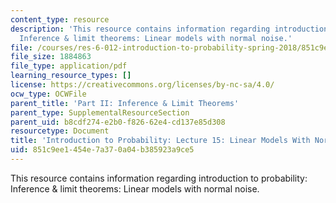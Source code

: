```yaml
---
content_type: resource
description: 'This resource contains information regarding introduction to probability:
  Inference & limit theorems: Linear models with normal noise.'
file: /courses/res-6-012-introduction-to-probability-spring-2018/851c9ee1454e7a370a04b385923a9ce5_MITRES_6_012S18_L15AS.pdf
file_size: 1884863
file_type: application/pdf
learning_resource_types: []
license: https://creativecommons.org/licenses/by-nc-sa/4.0/
ocw_type: OCWFile
parent_title: 'Part II: Inference & Limit Theorems'
parent_type: SupplementalResourceSection
parent_uid: b8cdf274-e2b0-f826-62e4-cd137e85d308
resourcetype: Document
title: 'Introduction to Probability: Lecture 15: Linear Models With Normal Noise'
uid: 851c9ee1-454e-7a37-0a04-b385923a9ce5
---
```

This resource contains information regarding introduction to probability: Inference & limit theorems: Linear models with normal noise.